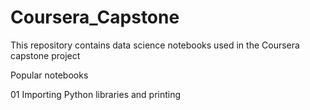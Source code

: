# Coursera_Capstone

This repository contains data science notebooks used in the Coursera capstone project

Popular notebooks

01 Importing Python libraries and printing


